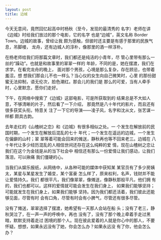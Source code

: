 ```yaml
---
layout: post
title: 边城
---
```


今天无意间，竟然回忆起高中时杨秋（至今，发现的最清秀的
名字）老师在讲《边城》时给我们放过的那个电影，它的名字
也是“边城”，英文名称 Border Town。边城的故事，曾经让我
颇为感触，但彼时还主要是有感于那里的民族气息，吊脚楼，
龙舟，还有边城人的淳朴，像那里的酒一样淳朴。

在杨老师给我们将那篇文章时，我们都还是纯洁的小青年，尽
管心里带有那么一丝的“躁动”。也就是和故事里的翠翠一样的
年龄，不同的是，她在摆渡，我们在求学。在看完龙舟的晚上，
面对那个男孩，心境是那么复杂，存在顾忌，也带着羞涩。想
想我们那会儿不也一样么？当心仪的女生向自己微笑时，心里
的那份甜蜜无法抑制，语无伦次，脸色潮红。那会儿的我们是
那么的可爱，当有人牵手时，心里默念，愿你们走好。

下午，在网络中搜索了《边城》这部电影，可是所获取到的
结果总是不大如人意，不够清晰的片子，然后看了一下介绍，
那竟然是八十年代的影片，而且还有很多获奖头衔。特意关
注了一下它的导演——凌子风，名字和沈从文，张艺谋一样都
颇具古韵。

去年走红的《山楂树之恋》和《边城》有很多相似之处。一
个发生在解放前的民国时期，一个发生在解放后混乱的七十
年代；一个发生在遥远的边城，一个发生在偏僻的山村；翠
翠等着可能会回来的傩送，静秋再也等不回来老三。边城在
八十年代让多少经历混乱的人相信世间还存在这么纯粹的爱
情，现在山楂树之恋让我们在这个为金钱是从的当下社会中
相信还有那么一份爱情让我们感动，让我们落泪，可以揪痛
我们僵硬的心。

当我们从娱乐报纸，从网络中，从各种可能的媒体中获知某
某官员有了多少房姨太，某星与某星发生了婚变，某个富豪
怎么样了，原来权利，名声，钱财并不能让爱情持久。我们
都很平凡，我们像翠翠，像傩送，像静秋那般平凡，他们拥
有的，我们也都可以。这样的爱情就可能会发生在我们身上，
如果我们能够坚持；可能就发生在我们身上，如果我们能够
坚持。因为我们都还活着，我们彼此还能够见面，尽管有时
会有口角，尽管有时会有小脾气，尽管还有很多尽管。

没有了傩送，翠翠选择了摆渡，她希望有一天那人会站在船
头；没有了老三，静秋哭泣了，在一声一声的呼唤中，再也
没有了，没有了那个晚上牵着手走过黑暗，默默支持着走过
困境的那个人。现在彼此爱着的人就是你心中的那人，不要
怀疑。想想，如果永远没有了她，你会怎么办？如果永远没
有了你，他会怎么办？

